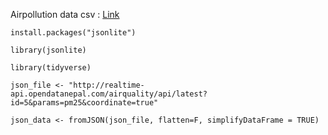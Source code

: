 
Airpollution data csv : [Link](http://realtime.opendatanepal.com/)


`
install.packages("jsonlite")
`

`
library(jsonlite)
`

`
library(tidyverse)
`

`
json_file <- "http://realtime-api.opendatanepal.com/airquality/api/latest?id=5&params=pm25&coordinate=true"
`

`
json_data <- fromJSON(json_file, flatten=F, simplifyDataFrame = TRUE)
`

